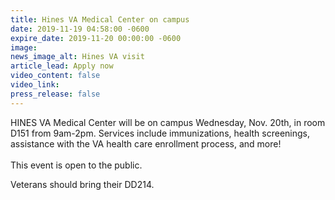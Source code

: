 ```yaml
---
title: Hines VA Medical Center on campus
date: 2019-11-19 04:58:00 -0600
expire_date: 2019-11-20 00:00:00 -0600
image:
news_image_alt: Hines VA visit
article_lead: Apply now
video_content: false
video_link:
press_release: false
---
```


HINES VA Medical Center will be on campus Wednesday, Nov. 20th, in room D151 from 9am-2pm. Services include immunizations, health screenings, assistance with the VA health care enrollment process, and more\!<br>&nbsp;<br>This event is open to the public.&nbsp;

Veterans should bring their DD214.<br>&nbsp;